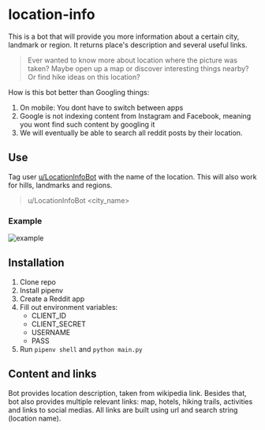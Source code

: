 # location-info
This is a bot that will provide you more information about a certain city, landmark or region. It returns place's description and several useful links.

> Ever wanted to know more about location where the picture was taken? Maybe open up a map or discover interesting things nearby? Or find hike ideas on this location?

How is this bot better than Googling things:

1. On mobile: You dont have to switch between apps
2. Google is not indexing content from Instagram and Facebook, meaning you wont find such content by googling it
3. We will eventually be able to search all reddit posts by their location.

## Use

Tag user [u/LocationInfoBot](https://www.reddit.com/u/LocationInfoBot/) with the name of the location. This will also work for hills, landmarks and regions.

>u/LocationInfoBot <city_name>

### Example



![example](https://user-images.githubusercontent.com/11059438/111335197-79a33700-8674-11eb-8ee7-f259ad3946a1.png)



## Installation

1. Clone repo
2. Install pipenv
3. Create a Reddit app
4. Fill out environment variables:
    - CLIENT_ID
    - CLIENT_SECRET
    - USERNAME
    - PASS
5. Run `pipenv shell` and `python main.py`


## Content and links

Bot provides location description, taken from wikipedia link. 
Besides that, bot also provides multiple relevant links: map, hotels, hiking trails, activities and links to social medias.
All links are built using url and search string (location name).
